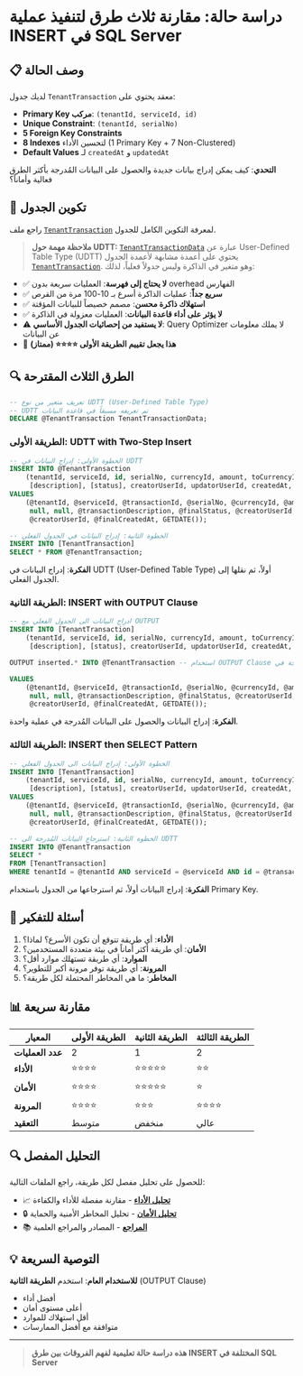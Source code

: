 # دراسة حالة: مقارنة ثلاث طرق لتنفيذ عملية INSERT في SQL Server

## 📋 وصف الحالة

لديك جدول `TenantTransaction` معقد يحتوي على:

- **Primary Key مركب**: `(tenantId, serviceId, id)`
- **Unique Constraint**: `(tenantId, serialNo)`
- **5 Foreign Key Constraints**
- **8 Indexes** لتحسين الأداء (1 Primary Key + 7 Non-Clustered)
- **Default Values** لـ `createdAt` و `updatedAt`

**التحدي**: كيف يمكن إدراج بيانات جديدة والحصول على البيانات المُدرجة بأكثر الطرق فعالية وأماناً؟

## 🔗 تكوين الجدول

راجع ملف [`TenantTransaction`](./table.sql) لمعرفة التكوين الكامل للجدول.

> **ملاحظة مهمة حول UDTT:** [`TenantTransactionData`](./udtt.sql) عبارة عن User-Defined Table Type (UDTT) يحتوي على أعمدة مشابهة لأعمدة الجدول [`TenantTransaction`](./table.sql). وهو متغير في الذاكرة وليس جدولاً فعلياً، لذلك:

- ✅ **لا يحتاج إلى فهرسة**: العمليات سريعة بدون overhead الفهارس
- ✅ **سريع جداً**: عمليات الذاكرة أسرع بـ 10-100 مرة من القرص
- ✅ **استهلاك ذاكرة محسن**: مصمم خصيصاً للبيانات المؤقتة
- ✅ **لا يؤثر على أداء قاعدة البيانات**: العمليات معزولة في الذاكرة
- ⚠️ **لا يستفيد من إحصائيات الجدول الأساسي**: Query Optimizer لا يملك معلومات عن البيانات
- 🔄 **هذا يجعل تقييم الطريقة الأولى ⭐⭐⭐⭐ (ممتاز)**

## 🔍 الطرق الثلاث المقترحة

```sql
-- تعريف متغير من نوع UDTT (User-Defined Table Type)
-- UDTT تم تعريفه مسبقاً في قاعدة البيانات
DECLARE @TenantTransaction TenantTransactionData;
```

### الطريقة الأولى: UDTT with Two-Step Insert

```sql
-- الخطوة الأولى: إدراج البيانات في UDTT
INSERT INTO @TenantTransaction
    (tenantId, serviceId, id, serialNo, currencyId, amount, toCurrencyId, toAmount, 
     [description], [status], creatorUserId, updatorUserId, createdAt, updatedAt)
VALUES
    (@tenantId, @serviceId, @transactionId, @serialNo, @currencyId, @amount, 
     null, null, @transactionDescription, @finalStatus, @creatorUserId, 
     @creatorUserId, @finalCreatedAt, GETDATE());

-- الخطوة الثانية: إدراج البيانات في الجدول الفعلي
INSERT INTO [TenantTransaction]
SELECT * FROM @TenantTransaction;
```

**الفكرة**: إدراج البيانات في UDTT (User-Defined Table Type) أولاً، ثم نقلها إلى الجدول الفعلي.

### الطريقة الثانية: INSERT with OUTPUT Clause

```sql
-- ادراج البيانات الى الجدول الفعلي مع OUTPUT
INSERT INTO [TenantTransaction]
    (tenantId, serviceId, id, serialNo, currencyId, amount, toCurrencyId, toAmount, 
     [description], [status], creatorUserId, updatorUserId, createdAt, updatedAt)

OUTPUT inserted.* INTO @TenantTransaction -- استخدام OUTPUT Clause لتخزين البيانات المُدرجة في UDTT

VALUES
    (@tenantId, @serviceId, @transactionId, @serialNo, @currencyId, @amount, 
     null, null, @transactionDescription, @finalStatus, @creatorUserId, 
     @creatorUserId, @finalCreatedAt, GETDATE());
```

**الفكرة**: إدراج البيانات والحصول على البيانات المُدرجة في عملية واحدة.

### الطريقة الثالثة: INSERT then SELECT Pattern

```sql
-- الخطوة الأولى: إدراج البيانات الى الجدول الفعلي
INSERT INTO [TenantTransaction]
    (tenantId, serviceId, id, serialNo, currencyId, amount, toCurrencyId, toAmount, 
     [description], [status], creatorUserId, updatorUserId, createdAt, updatedAt)
VALUES
    (@tenantId, @serviceId, @transactionId, @serialNo, @currencyId, @amount, 
     null, null, @transactionDescription, @finalStatus, @creatorUserId, 
     @creatorUserId, @finalCreatedAt, GETDATE());

-- الخطوة الثانية: استرجاع البيانات المُدرجة الى UDTT
INSERT INTO @TenantTransaction
SELECT *
FROM [TenantTransaction]
WHERE tenantId = @tenantId AND serviceId = @serviceId AND id = @transactionId;
```

**الفكرة**: إدراج البيانات أولاً، ثم استرجاعها من الجدول باستخدام Primary Key.

## 🎯 أسئلة للتفكير

1. **الأداء**: أي طريقة تتوقع أن تكون الأسرع؟ لماذا؟
2. **الأمان**: أي طريقة أكثر أماناً في بيئة متعددة المستخدمين؟
3. **الموارد**: أي طريقة تستهلك موارد أقل؟
4. **المرونة**: أي طريقة توفر مرونة أكبر للتطوير؟
5. **المخاطر**: ما هي المخاطر المحتملة لكل طريقة؟

## 📊 مقارنة سريعة

| المعيار          | الطريقة الأولى | الطريقة الثانية | الطريقة الثالثة |
| ---------------- | -------------- | --------------- | --------------- |
| **عدد العمليات** | 2              | 1               | 2               |
| **الأداء**       | ⭐⭐⭐⭐           | ⭐⭐⭐⭐⭐           | ⭐⭐              |
| **الأمان**       | ⭐⭐⭐⭐           | ⭐⭐⭐⭐⭐           | ⭐               |
| **المرونة**      | ⭐⭐⭐⭐           | ⭐⭐⭐             | ⭐⭐⭐⭐           |
| **التعقيد**      | متوسط          | منخفض           | عالي            |

## 🔍 التحليل المفصل

للحصول على تحليل مفصل لكل طريقة، راجع الملفات التالية:

- 📈 **[تحليل الأداء](./performance_analysis.md)** - مقارنة مفصلة للأداء والكفاءة
- 🔒 **[تحليل الأمان](./security_analysis.md)** - تحليل المخاطر الأمنية والحماية
- 📚 **[المراجع](./references.md)** - المصادر والمراجع العلمية

## 💡 التوصية السريعة

**للاستخدام العام**: استخدم **الطريقة الثانية** (OUTPUT Clause)

- أفضل أداء
- أعلى مستوى أمان
- أقل استهلاك للموارد
- متوافقة مع أفضل الممارسات

---

> **هذه دراسة حالة تعليمية لفهم الفروقات بين طرق INSERT المختلفة في SQL Server**
